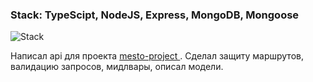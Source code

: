 ### Stack: TypeScipt, NodeJS, Express, MongoDB, Mongoose

![Stack](https://skillicons.dev/icons?i=ts,nodejs,express,mongodb)

Написал api для проекта <a href="https://github.com/bogdaryan/mesto-project" > mesto-project </a>. Сделал защиту маршрутов, валидацию запросов, мидлвары, описал модели.
